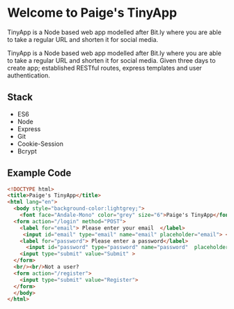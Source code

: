 # Welcome to Paige's TinyApp

TinyApp is a Node based web app modelled after Bit.ly where you are able to take a regular URL and shorten it for social media.


TinyApp is a Node based web app modelled after Bit.ly where you are able to take a regular URL and shorten it for social media. Given three days to create app; established RESTful routes, express templates and user authentication.

## Stack
* ES6
* Node
* Express
* Git
* Cookie-Session
* Bcrypt


## Example Code

```html
<!DOCTYPE html>
<title>Paige's TinyApp</title>
<html lang="en">
  <body style="background-color:lightgrey;">
    <font face="Andale-Mono" color="grey" size="6">Paige's TinyApp</font> <br/><br/>
  <form action="/login" method="POST">
    <label for="email"> Please enter your email  </label>
     <input id="email" type="email" name="email" placeholder="email"> <br>
    <label for="password"> Please enter a password</label>
      <input id="password" type="password" name="password"  placeholder="password"> <br>
    <input type="submit" value="Submit" >
  </form>
  <br/><br/>Not a user?
  <form action="/register">
    <input type="submit" value="Register">
  </form>
  </body>
</html>

```

